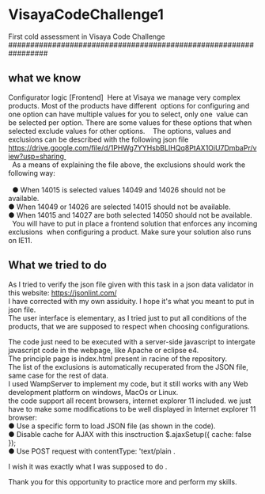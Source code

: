 # VisayaCodeChallenge1
First cold assessment in Visaya Code Challenge
#################################################################<br>
## what we know

Configurator logic [Frontend] 
Here at Visaya we manage very complex products. Most of the products have different 
options for configuring and one option can have multiple values for you to select, only one 
value can be selected per option. There are some values for these options that when 
selected exclude values for other options. 
 
The options, values and exclusions can be described with the following json file 
https://drive.google.com/file/d/1PHWg7YYHsbBLIHQq8PtAX1OiU7DmbaPr/view?usp=sharing <br>
 
As a means of explaining the file above, the exclusions should work the following way:<br>
<br> 
● When 14015 is selected values 14049 and 14026 should not be available. <br>
● When 14049 or 14026 are selected 14015 should not be available. <br>
● When 14015 and 14027 are both selected 14050 should not be available. <br>
 
You will have to put in place a frontend solution that enforces any incoming exclusions 
when configuring a product. Make sure your solution also runs on IE11. 

## What we tried to do

As I tried to verify the json file given with this task in a json data validator in this website: https://jsonlint.com/ <br> I have corrected with my own assiduity. I hope it's what you meant to put in json file. <br>
The user interface is elementary, as I tried just to put all conditions of the products, that we are supposed to respect when choosing configurations.

The code just need to be executed with a server-side javascript to intergate javascript code in the webpage, like Apache or eclipse e4.<br>
The principle page is index.html present in racine of the repository. <br>
The list of the exclusions is automatically recuperated from the JSON file, same case for the rest of data.<br>
I used WampServer to implement my code, but it still works with any Web development platform on windows, MacOs or Linux. <br>
the code support all recent browsers, internet explorer 11 included.
we just have to make some modifications to be well displayed in Internet explorer 11 browser: <br>
● Use a specific form to load JSON file (as shown in the code). <br>
● Disable cache for AJAX  with this insctruction $.ajaxSetup({ cache: false }); <br>
● Use POST request with  contentType: 'text/plain .

I wish it was exactly what I was supposed to do .

Thank you for this opportunity to practice more and perform my skills.
